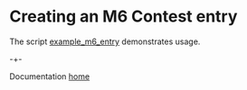 # Creating an M6 Contest entry

The script [example_m6_entry](https://github.com/microprediction/precise/blob/main/examples_portfolios/m6/example_m6_entry.py) demonstrates usage. 

-+-

Documentation [home](https://microprediction.github.io/precise)
